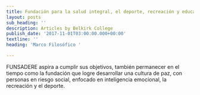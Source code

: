 ```yaml
---
title: Fundación para la salud integral, el deporte, recreación y educación.
layout: posts
sub_heading: ''
description: Articles by Belkirk College
publish_date: '2017-11-01T03:00:00.000+00:00'
textline: ''
heading: 'Marco Filosófico '

---
```

FUNSADERE aspira a cumplir sus objetivos, también permanecer en el tiempo como la fundación que logre desarrollar una cultura de paz, con personas en riesgo social, enfocado en inteligencia emocional, la recreación y el deporte.